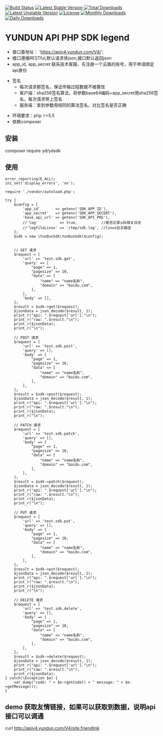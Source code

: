 
[![Build Status](https://travis-ci.org/jason-gao/YUNDUNSDK.svg?branch=master)](https://travis-ci.org/jason-gao/YUNDUNSDK)
[![Latest Stable Version](https://poser.pugx.org/yundun/yundunsdk/v/stable)](https://packagist.org/packages/yundun/yundunsdk)
[![Total Downloads](https://poser.pugx.org/yundun/yundunsdk/downloads)](https://packagist.org/packages/yundun/yundunsdk)
[![Latest Unstable Version](https://poser.pugx.org/yundun/yundunsdk/v/unstable)](https://packagist.org/packages/yundun/yundunsdk)
[![License](https://poser.pugx.org/yundun/yundunsdk/license)](https://packagist.org/packages/yundun/yundunsdk)
[![Monthly Downloads](https://poser.pugx.org/yundun/yundunsdk/d/monthly)](https://packagist.org/packages/yundun/yundunsdk)
[![Daily Downloads](https://poser.pugx.org/yundun/yundunsdk/d/daily)](https://packagist.org/packages/yundun/yundunsdk)


# YUNDUN API PHP SDK legend

+	接口基地址： 'https://apiv4.yundun.com/V4/';
+	接口遵循RESTful,默认请求体json,接口默认返回json
+	app_id, app_secret 联系技术客服，先注册一个云盾的账号，用于申请绑定api身份

* 签名
    * 每次请求都签名，保证传输过程数据不被篡改
    * 客户端：sha256签名算法，将参数base64编码+app_secret用sha256签名，每次请求带上签名
    * 服务端：拿到参数用相同的算法签名，对比签名是否正确
    
+   环境要求：php >=5.5
+   依赖composer
         
## 安装

composer require yd/ydsdk

## 使用
```
error_reporting(E_ALL);
ini_set('display_errors', 'on');

require './vendor/autoload.php';

try {
    $config = [
        'app_id'       => getenv('SDK_APP_ID'),
        'app_secret'   => getenv('SDK_APP_SECERT'),
        'base_api_url' => getenv('SDK_API_PRE'),
        //'log'          => true,           //是否记录sdk相关日志
        //'logfileLinux' => '/tmp/sdk.log', //linux日志路径
    ];
    $sdk = new \YunDunSdk\YunDunSdk($config);


    // GET 请求
    $request = [
        'url' => 'test.sdk.get',
        'query' => [
            "page" => 1,
            "pagesize" => 10,
            "data" => [
                "name" => "name名称",
                "domain" => "baidu.com",
            ],
        ],
        'body' => [],
    ];
    $result = $sdk->get($request);
    $jsonData = json_decode($result, 1);
    print_r("api: ".$request['url']."\n");
    print_r("raw: ".$result."\n");
    print_r($jsonData);
    print_r("\n");

    // POST 请求
    $request = [
        'url' => 'test.sdk.post',
        'query' => [],
        'body' => [
            "page" => 1,
            "pagesize" => 10,
            "data" => [
                "name" => "name名称",
                "domain" => "baidu.com",
            ],
        ],
    ];
    $result = $sdk->post($request);
    $jsonData = json_decode($result, 1);
    print_r("api: ".$request['url']."\n");
    print_r("raw: ".$result."\n");
    print_r($jsonData);
    print_r("\n");

    // PATCH 请求
    $request = [
        'url' => 'test.sdk.patch',
        'query' => [],
        'body' => [
            "page" => 1,
            "pagesize" => 10,
            "data" => [
                "name" => "name名称",
                "domain" => "baidu.com",
            ],
        ],
    ];
    $result = $sdk->patch($request);
    $jsonData = json_decode($result, 1);
    print_r("api: ".$request['url']."\n");
    print_r("raw: ".$result."\n");
    print_r($jsonData);
    print_r("\n");

    // PUT 请求
    $request = [
        'url' => 'test.sdk.put',
        'query' => [],
        'body' => [
            "page" => 1,
            "pagesize" => 10,
            "data" => [
                "name" => "name名称",
                "domain" => "baidu.com",
            ],
        ],
    ];
    $result = $sdk->put($request);
    $jsonData = json_decode($result, 1);
    print_r("api: ".$request['url']."\n");
    print_r("raw: ".$result."\n");
    print_r($jsonData);
    print_r("\n");

    // DELETE 请求
    $request = [
        'url' => 'test.sdk.delete',
        'query' => [],
        'body' => [
            "page" => 1,
            "pagesize" => 10,
            "data" => [
                "name" => "name名称",
                "domain" => "baidu.com",
            ],
        ],
    ];
    $result = $sdk->delete($request);
    $jsonData = json_decode($result, 1);
    print_r("api: ".$request['url']."\n");
    print_r("raw: ".$result."\n");
    print_r($jsonData);
} catch(\Exception $e) {
    var_dump("code: " + $e->getCode() + " message: " + $e->getMessage());
}
```

## demo 获取友情链接，如果可以获取到数据，说明api接口可以调通
curl http://apiv4.yundun.com/V4/site.friendlink
